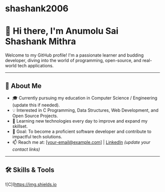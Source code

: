 # shashank2006
# 👋 Hi there, I'm Anumolu Sai Shashank Mithra

Welcome to my GitHub profile! I'm a passionate learner and budding developer, diving into the world of programming, open-source, and real-world tech applications.

---

## 🚀 About Me

- 🎓 Currently pursuing my education in Computer Science / Engineering (update this if needed).
- 💡 Interested in C Programming, Data Structures, Web Development, and Open Source Projects.
- 🌱 Learning new technologies every day to improve and expand my skillset.
- 🎯 Goal: To become a proficient software developer and contribute to impactful tech solutions.
- 📫 Reach me at: [your-email@example.com] | [LinkedIn](https://www.linkedin.com/) *(update your contact links)*

---

## 🛠️ Skills & Tools

![C](https://img.shields.io
